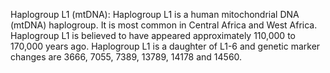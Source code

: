 Haplogroup L1 (mtDNA): Haplogroup L1 is a human mitochondrial DNA (mtDNA) haplogroup. It is most common in Central Africa and West Africa. Haplogroup L1 is believed to have appeared approximately 110,000 to 170,000 years ago. Haplogroup L1 is a daughter of L1-6 and genetic marker changes are 3666, 7055, 7389, 13789, 14178 and 14560.
